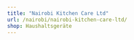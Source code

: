 ```yaml
---
title: "Nairobi Kitchen Care Ltd"
url: /nairobi/nairobi-kitchen-care-ltd/
shop: Haushaltsgeräte
---
```

